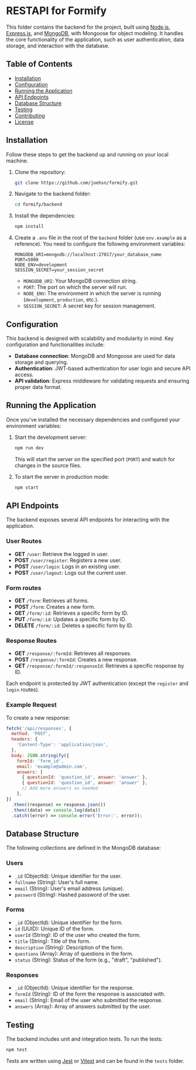 # RESTAPI for Formify

This folder contains the backend for the project, built using [Node.js](https://nodejs.org/), [Express.js](https://expressjs.com/), and [MongoDB](https://www.mongodb.com/), with Mongoose for object modeling. It handles the core functionality of the application, such as user authentication, data storage, and interaction with the database.

## Table of Contents

- [Installation](#installation)
- [Configuration](#configuration)
- [Running the Application](#running-the-application)
- [API Endpoints](#api-endpoints)
- [Database Structure](#database-structure)
- [Testing](#testing)
- [Contributing](#contributing)
- [License](#license)

## Installation

Follow these steps to get the backend up and running on your local machine.

1. Clone the repository:

   ```bash
   git clone https://github.com/joehsn/formify.git
   ```

2. Navigate to the backend folder:

   ```bash
   cd formify/backend
   ```

3. Install the dependencies:

   ```bash
   npm install
   ```

4. Create a `.env` file in the root of the `backend` folder (use `env.example` as a reference). You need to configure the following environment variables:

   ```env
   MONGODB_URI=mongodb://localhost:27017/your_database_name
   PORT=5000
   NODE_ENV=development
   SESSION_SECRET=your_session_secret
   ```

   - `MONGODB_URI`: Your MongoDB connection string.
   - `PORT`: The port on which the server will run.
   - `NODE_ENV`: The environment in which the server is running (`development`, `production`, etc.).
   - `SESSION_SECRET`: A secret key for session management.

## Configuration

This backend is designed with scalability and modularity in mind. Key configuration and functionalities include:

- **Database connection**: MongoDB and Mongoose are used for data storage and querying.
- **Authentication**: JWT-based authentication for user login and secure API access.
- **API validation**: Express middleware for validating requests and ensuring proper data format.

## Running the Application

Once you've installed the necessary dependencies and configured your environment variables:

1. Start the development server:

   ```bash
   npm run dev
   ```

   This will start the server on the specified port (`PORT`) and watch for changes in the source files.

2. To start the server in production mode:
   ```bash
   npm start
   ```

## API Endpoints

The backend exposes several API endpoints for interacting with the application.

### User Routes

- **GET** `/user`: Retrieve the logged in user.
- **POST** `/user/register`: Registers a new user.
- **POST** `/user/login`: Logs in an existing user.
- **POST** `/user/logout`: Logs out the current user.

### Form routes

- **GET** `/form`: Retrieves all forms.
- **POST** `/form`: Creates a new form.
- **GET** `/form/:id`: Retrieves a specific form by ID.
- **PUT** `/form/:id`: Updates a specific form by ID.
- **DELETE** `/form/:id`: Deletes a specific form by ID.

### Response Routes

- **GET** `/response/:formId`: Retrieves all responses.
- **POST** `/response/:formId`: Creates a new response.
- **GET** `/response/:formId/:responseId`: Retrieves a specific response by ID.

Each endpoint is protected by JWT authentication (except the `register` and `login` routes).

### Example Request

To create a new response:

```js
fetch('/api/responses', {
  method: 'POST',
  headers: {
    'Content-Type': 'application/json',
  },
  body: JSON.stringify({
    formId: 'form_id',
    email: 'example@admin.com',
    answers: [
      { questionId: 'question_id', answer: 'answer' },
      { questionId: 'question_id', answer: 'answer' },
      // Add more answers as needed
    ],
})
  .then((response) => response.json())
  .then((data) => console.log(data))
  .catch((error) => console.error('Error:', error));
```

## Database Structure

The following collections are defined in the MongoDB database:

### Users

- `_id` (ObjectId): Unique identifier for the user.
- `fullname` (String): User's full name.
- `email` (String): User's email address (unique).
- `password` (String): Hashed password of the user.

### Forms

- `_id` (ObjectId): Unique identifier for the form.
- `id` (UUID): Unique ID of the form.
- `userId` (String): ID of the user who created the form.
- `title` (String): Title of the form.
- `description` (String): Description of the form.
- `questions` (Array): Array of questions in the form.
- `status` (String): Status of the form (e.g., "draft", "published").

### Responses

- `_id` (ObjectId): Unique identifier for the response.
- `formId` (String): ID of the form the response is associated with.
- `email` (String): Email of the user who submitted the response.
- `answers` (Array): Array of answers submitted by the user.

## Testing

The backend includes unit and integration tests. To run the tests:

```bash
npm test
```

Tests are written using [Jest](https://jestjs.io/) or [Vitest](https://vitest.dev/) and can be found in the `tests` folder.
